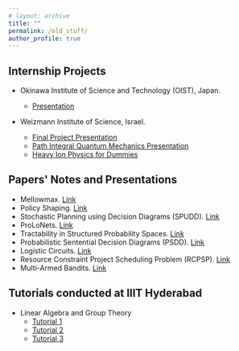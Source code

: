 ```yaml
---
# layout: archive
title: ""
permalink: /old_stuff/
author_profile: true
---
```


## Internship Projects
* Okinawa Institute of Science and Technology (OIST), Japan. 
    * [Presentation](http://kushagra06.github.io/files/final-report-oist1.pdf)

* Weizmann Institute of Science, Israel.
    <!-- * [Abstract](http://kushagra06.github.io/files/kushagra_abstract_kg.pdf) -->
    * [Final Project Presentation](http://kushagra06.github.io/files/kg_kushagra.pdf)
    * [Path Integral Quantum Mechanics Presentation](http://kushagra06.github.io/files/path_integral.pdf)
    * [Heavy Ion Physics for Dummies](http://kushagra06.github.io/files/hi_dummies.pdf)



## Papers' Notes and Presentations
* Mellowmax. [Link](http:kushagra06.github.io/files/mellowmax.pdf)
* Policy Shaping. [Link](http://kushagra06.github.io/files/pol_shaping.pdf)
* Stochastic Planning using Decision Diagrams (SPUDD). [Link](http://kushagra06.github.io/files/spudd.pdf)
* ProLoNets. [Link](http://kushagra06.github.io/files/ProLoNets.pdf)
* Tractability in Structured Probability Spaces. [Link](http://kushagra06.github.io/files/tract_struc_spaces.pdf)
* Probabilistic Sentential Decision Diagrams (PSDD). [Link](http://kushagra06.github.io/files/PSDD_Presentation.pdf)
* Logistic Circuits. [Link](http://kushagra06.github.io/files/logistic_ckts.pdf)
* Resource Constraint Project Scheduling Problem (RCPSP). [Link](http://kushagra06.github.io/files/RCPSP_June6.pdf)
* Multi-Armed Bandits. [Link](http://kushagra06.github.io/files/bandits-scribe.pdf)

## Tutorials conducted at IIIT Hyderabad
* Linear Algebra and Group Theory
  * [Tutorial 1](http://kushagra06.github.io/files/la_tut1.pdf)
  * [Tutorial 2](http://kushagra06.github.io/files/la_tut2.pdf)
  * [Tutorial 3](http://kushagra06.github.io/files/la_tut3.pdf)
